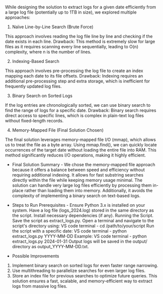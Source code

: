 While designing the solution to extract logs for a given date efficiently from a large log file (potentially up to 1TB in size), we explored multiple approaches:

1) Naïve Line-by-Line Search (Brute Force)

This approach involves reading the log file line by line and checking if the date exists in each line.
Drawback: This method is extremely slow for large files as it requires scanning every line sequentially, leading to O(n) complexity, where n is the number of lines.

2) Indexing-Based Search

This approach involves pre-processing the log file to create an index mapping each date to its file offsets.
Drawback: Indexing requires an additional pre-processing step and extra storage, which is inefficient for frequently updated log files.

3) Binary Search on Sorted Logs

If the log entries are chronologically sorted, we can use binary search to find the range of logs for a specific date.
Drawback: Binary search requires direct access to specific lines, which is complex in plain-text log files without fixed-length records.

4) Memory-Mapped File (Final Solution Chosen)

The final solution leverages memory-mapped file I/O (mmap), which allows us to treat the file as a byte array.
Using mmap.find(), we can quickly locate occurrences of the target date without loading the entire file into RAM.
This method significantly reduces I/O operations, making it highly efficient.

- Final Solution Summary -
We chose the memory-mapped file approach because it offers a balance between speed and efficiency without requiring additional indexing. It allows for fast substring searches directly within the file while keeping memory usage minimal. The solution can handle very large log files efficiently by processing them in-place rather than loading them into memory. Additionally, it avoids the complexity of implementing a binary search on text-based logs.

- Steps to Run
Prerequisites - 
Ensure Python 3.x is installed on your system.
Have a log file (logs_2024.log) stored in the same directory as the script.
Install necessary dependencies (if any).
Running the Script.
Save the script as extract_logs.py.
Open a terminal and navigate to the script's directory using:
VS code terminal - 
cd /path/to/your/script
Run the script with a specific date:
VS code terminal - 
python extract_logs.py YYYY-MM-DD
Example:
VS code terminal - 
python extract_logs.py 2024-01-31
Output logs will be saved in the output/ directory as output_YYYY-MM-DD.txt.

- Possible Improvements
1) Implement binary search on sorted logs for even faster range narrowing.
2) Use multithreading to parallelize searches for even larger log files.
3) Store an index file for previous searches to optimize future queries.
This solution ensures a fast, scalable, and memory-efficient way to extract logs from massive log files.






